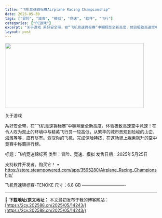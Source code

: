 ```yaml
---
title: "飞机竞速锦标赛Airplane Racing Championship"
date: 2025-05-30
tags: ["冒险", "城市", "模拟", "竞速", "软件", "飞行"]
categories: ["PC游戏"]
excerpt: "关于游戏 系好安全带，在“飞机竞速锦标赛”中翱翔至全新高度，体验极致高速空中竞速！在令人叹为观止的环境中与精英飞行员一较高低，从繁华的城市景观到险峻的山峦、海滩等等，应有尽有。驾驭你的飞机，完成惊险特技，在这场肾上腺素飙升的空中竞赛中称霸排行榜。 标题：飞机竞速锦标赛 类型：冒险、竞速、模拟 发售日&hellip;"
layout: post
---
```


<img src="https://2cy.202588.cn/wp-content/uploads/2025/05/2025053005300233.jpg" alt="" width="460" height="215" class="aligncenter size-full wp-image-14244" />

关于游戏

系好安全带，在“飞机竞速锦标赛”中翱翔至全新高度，体验极致高速空中竞速！在令人叹为观止的环境中与精英飞行员一较高低，从繁华的城市景观到险峻的山峦、海滩等等，应有尽有。驾驭你的飞机，完成惊险特技，在这场肾上腺素飙升的空中竞赛中称霸排行榜。

标题：飞机竞速锦标赛
类型：冒险、竞速、模拟
发售日期：2025年5月25日

支持软件开发者。购买它！
• https://store.steampowered.com/app/3595280/Airplane_Racing_Championship/

飞机竞速锦标赛-TENOKE
尺寸：6.8 GB
——————————- 

---
📖 **下载地址/原文地址：** 本文最初发布于我的博客网站：[https://2cy.202588.cn/2025/05/14243/](https://2cy.202588.cn/2025/05/14243/)
